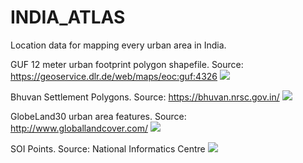 # INDIA_ATLAS
Location data for mapping every urban area in India.



GUF 12 meter urban footprint polygon shapefile.
Source: https://geoservice.dlr.de/web/maps/eoc:guf:4326
![](https://github.com/justinelliotmeyers/INDIA_ATLAS/blob/master/images/India_DLR_GUF_12_Meter.jpg)

Bhuvan Settlement Polygons. Source: https://bhuvan.nrsc.gov.in/
![](https://github.com/justinelliotmeyers/INDIA_ATLAS/blob/master/images/India_SOI_settlement_polygons.jpg)

GlobeLand30 urban area features. Source: http://www.globallandcover.com/
![](https://github.com/justinelliotmeyers/INDIA_ATLAS/blob/master/images/India_globeland30.jpg)

SOI Points. Source: National Informatics Centre
![](https://github.com/justinelliotmeyers/INDIA_ATLAS/blob/master/images/India_SOI_Points.jpg)
